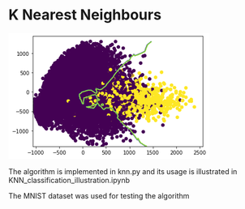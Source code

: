 # K Nearest Neighbours

![](knn.png)

The algorithm is implemented in knn.py and its usage is illustrated in KNN_classification_illustration.ipynb

The MNIST dataset was used for testing the algorithm
